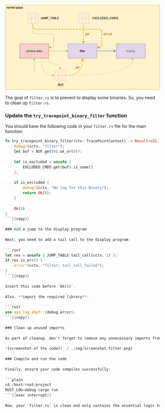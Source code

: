 ![schema of the tail calls](../../img/tailcalls-filter.png)

The goal of `filter.rs` is to prevent to display some binaries. So, you need to clean up `filter.rs`.

### Update the `try_tracepoint_binary_filter` function

You should have the following code in your `filter.rs` file for the main function:

```rust
fn try_tracepoint_binary_filter(ctx: TracePointContext) -> Result<u32, i64> {
    debug!(&ctx, "filter");
    let buf = BUF.get(0).ok_or(0)?;

    let is_excluded = unsafe {
        EXCLUDED_CMDS.get(buf).is_some()
    };

    if is_excluded {
        debug!(&ctx, "No log for this Binary");
        return Ok(0);
    }

    Ok(0)
}
```{{copy}}

### Add a jump to the display program 

Next, you need to add a tail call to the display program:

```rust
let res = unsafe { JUMP_TABLE.tail_call(&ctx, 1) };
if res.is_err() {
    error!(&ctx, "filter: tail_call failed");
}
```{{copy}}

Insert this code before `Ok(0)`.

Also, **import the required library**:

```rust
use aya_log_ebpf::{debug,error};
```{{copy}}

### Clean up unused imports 

As part of cleanup, don't forget to remove any unnecessary imports from the top of the file.

![screenshot of the code](../../img/screenshot-filter.png)

### Compile and run the code

Finally, ensure your code compiles successfully:

```plain
cd /host/root/project
RUST_LOG=debug cargo run
```{{exec interrupt}}

Now, your `filter.rs` is clean and only contains the essential logic to interact with the display program.

